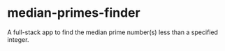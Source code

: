 # median-primes-finder
A full-stack app to find the median prime number(s) less than a specified integer.
